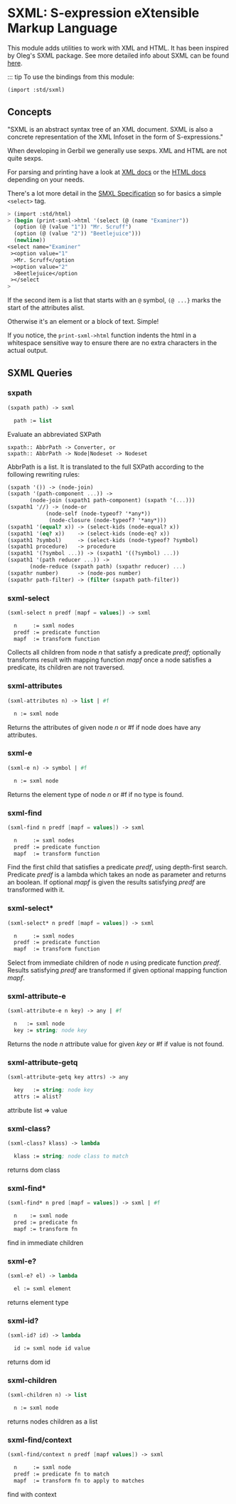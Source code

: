 # SXML: S-expression eXtensible Markup Language

This module adds utilities to work with XML and HTML. It has been inspired by Oleg's SXML package. See more detailed info about SXML can be found [here](http://okmij.org/ftp/Scheme/xml.html).

::: tip To use the bindings from this module:

```scheme
(import :std/sxml)
```


## Concepts

"SXML is an abstract syntax tree of an XML document. SXML is also a concrete representation of the XML Infoset in the form of S-expressions."

When developing in Gerbil we generally use sexps. XML and HTML are not quite sexps.

For parsing and printing have a look at [XML docs](./xml.md) or the [HTML docs](./html.md) depending on your needs.

There's a lot more detail in the [SMXL Specification](https://okmij.org/ftp/Scheme/SXML.html) so for basics a simple `<select>` tag.

```scheme
> (import :std/html)
> (begin (print-sxml->html '(select (@ (name "Examiner"))
  (option (@ (value "1")) "Mr. Scruff") 
  (option (@ (value "2")) "Beetlejuice")))
  (newline))
<select name="Examiner"
 ><option value="1"
  >Mr. Scruff</option
 ><option value="2"
  >Beetlejuice</option
 ></select
>
```

If the second item is a list that starts with an `@` symbol, `(@ ...}` marks the start of the attributes alist.

Otherwise it's an element or a block of text. Simple!

If you notice, the `print-sxml->html` function indents the html in a whitespace sensitive way to ensure there are no extra characters in the actual output.


## SXML Queries


### sxpath

```scheme
(sxpath path) -> sxml

  path := list
```

Evaluate an abbreviated SXPath

```
sxpath:: AbbrPath -> Converter, or
sxpath:: AbbrPath -> Node|Nodeset -> Nodeset
```

AbbrPath is a list. It is translated to the full SXPath according to the following rewriting rules:

```scheme
(sxpath '()) -> (node-join)
(sxpath '(path-component ...)) ->
       (node-join (sxpath1 path-component) (sxpath '(...)))
(sxpath1 '//) -> (node-or
            (node-self (node-typeof? '*any*))
             (node-closure (node-typeof? '*any*)))
(sxpath1 '(equal? x)) -> (select-kids (node-equal? x))
(sxpath1 '(eq? x))    -> (select-kids (node-eq? x))
(sxpath1 ?symbol)     -> (select-kids (node-typeof? ?symbol)
(sxpath1 procedure)   -> procedure
(sxpath1 '(?symbol ...)) -> (sxpath1 '((?symbol) ...))
(sxpath1 '(path reducer ...)) ->
       (node-reduce (sxpath path) (sxpathr reducer) ...)
(sxpathr number)      -> (node-pos number)
(sxpathr path-filter) -> (filter (sxpath path-filter))
```


### sxml-select

```scheme
(sxml-select n predf [mapf = values]) -> sxml

  n     := sxml nodes
  predf := predicate function
  mapf  := transform function
```

Collects all children from node *n* that satisfy a predicate *predf*; optionally transforms result with mapping function *mapf* once a node satisfies a predicate, its children are not traversed.


### sxml-attributes

```scheme
(sxml-attributes n) -> list | #f

  n := sxml node
```

Returns the attributes of given node *n* or #f if node does have any attributes.


### sxml-e

```scheme
(sxml-e n) -> symbol | #f

  n := sxml node
```

Returns the element type of node *n* or #f if no type is found.


### sxml-find

```scheme
(sxml-find n predf [mapf = values]) -> sxml

  n     := sxml nodes
  predf := predicate function
  mapf  := transform function
```

Find the first child that satisfies a predicate *predf*, using depth-first search. Predicate *predf* is a lambda which takes an node as parameter and returns an boolean. If optional *mapf* is given the results satisfying *predf* are transformed with it.


### sxml-select\*

```scheme
(sxml-select* n predf [mapf = values]) -> sxml

  n     := sxml nodes
  predf := predicate function
  mapf  := transform function
```

Select from immediate children of node *n* using predicate function *predf*. Results satisfying *predf* are transformed if given optional mapping function *mapf*.


### sxml-attribute-e

```scheme
(sxml-attribute-e n key) -> any | #f

  n   := sxml node
  key := string; node key
```

Returns the node *n* attribute value for given *key* or #f if value is not found.


### sxml-attribute-getq

```scheme
(sxml-attribute-getq key attrs) -> any

  key   := string; node key
  attrs := alist?
```

attribute list => value


### sxml-class?

```scheme
(sxml-class? klass) -> lambda

  klass := string; node class to match
```

returns dom class


### sxml-find\*

```scheme
(sxml-find* n pred [mapf = values]) -> sxml | #f

  n    := sxml node
  pred := predicate fn
  mapf := transform fn
```

find in immediate children


### sxml-e?

```scheme
(sxml-e? el) -> lambda

  el := sxml element
```

returns element type


### sxml-id?

```scheme
(sxml-id? id) -> lambda

  id := sxml node id value
```

returns dom id


### sxml-children

```scheme
(sxml-children n) -> list

  n := sxml node
```

returns nodes children as a list


### sxml-find/context

```scheme
(sxml-find/context n predf [mapf values]) -> sxml

  n     := sxml node
  predf := predicate fn to match
  mapf  := transform fn to apply to matches
```

find with context
